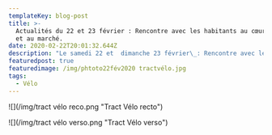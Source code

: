 ```yaml
---
templateKey: blog-post
title: >-
  Actualités du 22 et 23 février : Rencontre avec les habitants au cœur de ville
  et au marché.
date: 2020-02-22T20:01:32.644Z
description: "Le samedi 22 et  dimanche 23 février\_: Rencontre avec les habitants au cœur de ville et au marché pour échanger sur une ambition pour le vélo digne de notre ville.\n"
featuredpost: true
featuredimage: /img/phtoto22fév2020 tractvélo.jpg
tags:
  - Vélo
---
```

![](/img/tract vélo reco.png "Tract Vélo recto")

![](/img/tract vélo verso.png "Tract Vélo verso")
